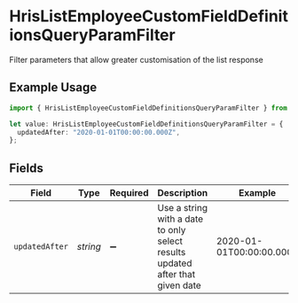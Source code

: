 # HrisListEmployeeCustomFieldDefinitionsQueryParamFilter

Filter parameters that allow greater customisation of the list response

## Example Usage

```typescript
import { HrisListEmployeeCustomFieldDefinitionsQueryParamFilter } from "@stackone/stackone-client-ts/sdk/models/operations";

let value: HrisListEmployeeCustomFieldDefinitionsQueryParamFilter = {
  updatedAfter: "2020-01-01T00:00:00.000Z",
};
```

## Fields

| Field                                                                         | Type                                                                          | Required                                                                      | Description                                                                   | Example                                                                       |
| ----------------------------------------------------------------------------- | ----------------------------------------------------------------------------- | ----------------------------------------------------------------------------- | ----------------------------------------------------------------------------- | ----------------------------------------------------------------------------- |
| `updatedAfter`                                                                | *string*                                                                      | :heavy_minus_sign:                                                            | Use a string with a date to only select results updated after that given date | 2020-01-01T00:00:00.000Z                                                      |